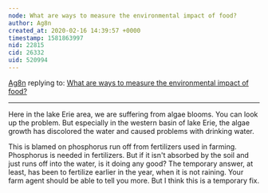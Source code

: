```yaml
---
node: What are ways to measure the environmental impact of food?
author: Ag8n
created_at: 2020-02-16 14:39:57 +0000
timestamp: 1581863997
nid: 22815
cid: 26332
uid: 520994
---
```




[Ag8n](../profile/Ag8n) replying to: [What are ways to measure the environmental impact of food?](../notes/LUVAndLIVHealthyAlliance/02-14-2020/what-are-ways-to-measure-the-environmental-impact-of-food)

----
Here in the lake Erie area, we are suffering from algae blooms.   You can look up the problem.  But especially in the western basin of lake Erie, the algae growth has discolored the water and caused problems with drinking water. 

This is blamed on phosphorus run off from fertilizers used in farming. Phosphorus is needed in fertilizers.  But if it isn't absorbed by the soil and just runs off into the water, is it doing any good?  The temporary answer, at least, has been to fertilize earlier in the year, when it is not raining.  Your farm agent should be able to tell you more.  But I think this is a temporary fix. 

